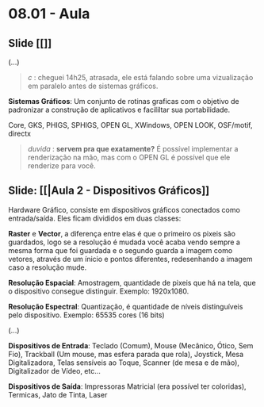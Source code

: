# 08.01 - Aula

## Slide [[]]

(...)

> *c* : cheguei 14h25, atrasada, ele está falando sobre uma vizualização em paralelo antes de sistemas gráficos.

**Sistemas Gráficos**: Um conjunto de rotinas graficas com o objetivo de padronizar a construção de aplicativos e facililtar sua portabilidade.

Core, GKS, PHIGS, SPHIGS, OPEN GL, XWindows, OPEN LOOK,  OSF/motif, directx

> *duvida* : **servem pra que exatamente?** É possível implementar a renderização na mão, mas com o OPEN GL é possível que ele renderize para você.

## Slide: [[|Aula 2 - Dispositivos Gráficos]]

Hardware Gráfico, consiste em dispositivos gráficos conectados como entrada/saída. Eles ficam divididos em duas classes:

**Raster** e **Vector**, a diferença entre elas é que o primeiro os pixeis são guardados, logo se a resolução é mudada você acaba vendo sempre a mesma forma que foi guardada e o segundo guarda a imagem como vetores, através de um ínicio e pontos diferentes, redesenhando a imagem caso a resolução mude.

**Resolução Espacial**: Amostragem, quantidade de pixeis que há na tela, que o dispositivo consegue distinguir. Exemplo: 1920x1080.

**Resolução Espectral**: Quantização, é quantidade de níveis distinguíveis pelo dispositivo. Exemplo: 65535 cores (16 bits)

(...)

**Dispositivos de Entrada**: Teclado (Comum), Mouse (Mecânico, Ótico, Sem Fio), Trackball (Um mouse, mas esfera parada que rola), Joystick, Mesa Digitalizadora, Telas sensíveis ao Toque, Scanner (de mesa e de mão), Digitalizador de Vídeo, etc...

**Dispositivos de Saída**: Impressoras Matricial (era possível ter coloridas), Termicas, Jato de Tinta, Laser




